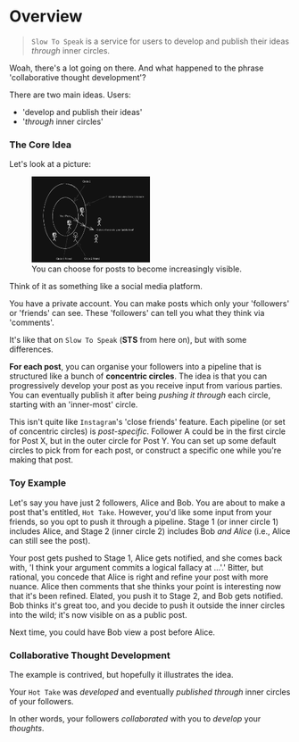 # Overview

> `Slow To Speak` is a service for users to develop and publish their ideas *through* inner circles.

Woah, there's a lot going on there. And what happened to the phrase 'collaborative thought development'? 

There are two main ideas. Users:
* 'develop and publish their ideas'
* '*through* inner circles'

### The Core Idea

Let's look at a picture:

<figure>
  <img
    src="images/../../../images/concentric-circles.png"
    alt="Depiction of how posts become progressively visible on Slow To Speak"
    width="50%"
  />

  <figcaption>
    You can choose for posts to become increasingly visible.
  </figcaption>
</figure>

Think of it as something like a social media platform.

You have a private account. You can make posts which only your 'followers' or 'friends' can see. These 'followers' can tell you what they think via 'comments'. 

It's like that on `Slow To Speak` (**STS** from here on), but with some differences.

**For each post**, you can organise your followers into a pipeline that is structured like a bunch of **concentric circles**. The idea is that you can progressively develop your post as you receive input from various parties. You can eventually publish it after being *pushing it through* each circle, starting with an 'inner-most' circle.

This isn't quite like `Instagram`'s 'close friends' feature. Each pipeline (or set of concentric circles) is *post-specific*. Follower A could be in the first circle for Post X, but in the outer circle for Post Y. You can set up some default circles to pick from for each post, or construct a specific one while you're making that post.

### Toy Example

Let's say you have just 2 followers, Alice and Bob. You are about to make a post that's entitled, `Hot Take`. However, you'd like some input from your friends, so you opt to push it through a pipeline. Stage 1 (or inner circle 1) includes Alice, and Stage 2 (inner circle 2) includes Bob *and Alice* (i.e., Alice can still see the post). 

Your post gets pushed to Stage 1, Alice gets notified, and she comes back with, 'I think your argument commits a logical fallacy at ...'.' Bitter, but rational, you concede that Alice is right and refine your post with more nuance. Alice then comments that she thinks your point is interesting now that it's been refined. Elated, you push it to Stage 2, and Bob gets notified. Bob thinks it's great too, and you decide to push it outside the inner circles into the wild; it's now visible on as a public post.

Next time, you could have Bob view a post before Alice.

### Collaborative Thought Development

The example is contrived, but hopefully it illustrates the idea.

Your `Hot Take` was *developed* and eventually *published through* inner circles of your followers. 

In other words, your followers *collaborated* with you to *develop* your *thoughts*.


